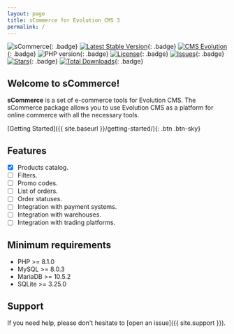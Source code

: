 ```yaml
---
layout: page
title: sCommerce for Evolution CMS 3
permalink: /
---
```


![sCommerce](https://repository-images.githubusercontent.com/683186810/d71c1c9b-f143-4000-8125-5104eeee067b){: .badge}
[![Latest Stable Version](https://img.shields.io/packagist/v/seiger/sCommerce?label=version)](https://packagist.org/packages/seiger/scommerce){: .badge}
[![CMS Evolution](https://img.shields.io/badge/CMS-Evolution-brightgreen.svg)](https://github.com/evolution-cms/evolution){: .badge}
![PHP version](https://img.shields.io/packagist/php-v/seiger/scommerce){: .badge}
[![License](https://img.shields.io/packagist/l/seiger/scommerce)](https://packagist.org/packages/seiger/scommerce){: .badge}
[![Issues](https://img.shields.io/github/issues/Seiger/sCommerce)](https://github.com/Seiger/sCommerce/issues){: .badge}
[![Stars](https://img.shields.io/packagist/stars/Seiger/scommerce)](https://packagist.org/packages/seiger/scommerce){: .badge}
[![Total Downloads](https://img.shields.io/packagist/dt/seiger/scommerce)](https://packagist.org/packages/seiger/scommerce){: .badge}

## Welcome to sCommerce!

**sCommerce** is a set of e-commerce tools for Evolution CMS.
The sCommerce package allows you to use Evolution CMS as a platform
for online commerce with all the necessary tools.

[Getting Started]({{ site.baseurl }}/getting-started/){: .btn .btn-sky}

## Features

- [x] Products catalog.
- [ ] Filters.
- [ ] Promo codes.
- [ ] List of orders.
- [ ] Order statuses.
- [ ] Integration with payment systems.
- [ ] Integration with warehouses.
- [ ] Integration with trading platforms.

## Minimum requirements

- PHP >= 8.1.0
- MySQL >= 8.0.3
- MariaDB >= 10.5.2
- SQLite >= 3.25.0

## Support

If you need help, please don't hesitate to [open an issue]({{ site.support }}).
